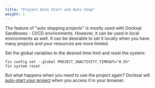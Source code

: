 ```yaml
---
title: "Project Auto Start and Auto Stop"
weight: 1
---
```


The feature of "auto stopping projects" is mostly used with Docksal Sandboxes - CI/CD environments. However, it can be
used in local environments as well. It can be desirable to set it locally when you have many projects and your resources 
are more limited.

Set the global variables to the desired time limit and reset the system:
```
fin config set --global PROJECT_INACTIVITY_TIMEOUT="0.5h"
fin system reset
```

But what happens when you need to use the project again? Docksal will [auto-start your project](https://blog.docksal.io/docksal-will-auto-start-your-existing-projects-1aa53676163c)
when you access it in your browser.
